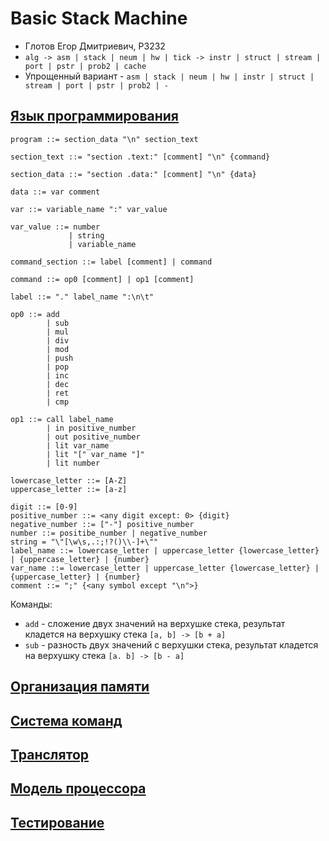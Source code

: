 # Basic Stack Machine

- Глотов Егор Дмитриевич, P3232
- `alg -> asm | stack | neum | hw | tick -> instr | struct | stream | port | pstr | prob2 | cache`
- Упрощенный вариант - `asm | stack | neum | hw | instr | struct | stream | port | pstr | prob2 | -`

## [Язык программирования](#язык-программирования)

``` ebnf
program ::= section_data "\n" section_text

section_text ::= "section .text:" [comment] "\n" {command}

section_data ::= "section .data:" [comment] "\n" {data}

data ::= var comment

var ::= variable_name ":" var_value
 
var_value ::= number
             | string
             | variable_name

command_section ::= label [comment] | command 

command ::= op0 [comment] | op1 [comment]

label ::= "." label_name ":\n\t"

op0 ::= add 
        | sub
        | mul
        | div
        | mod
        | push
        | pop
        | inc
        | dec
        | ret
        | cmp

op1 ::= call label_name
        | in positive_number
        | out positive_number 
        | lit var_name
        | lit "[" var_name "]"
        | lit number

lowercase_letter ::= [A-Z]
uppercase_letter ::= [a-z]

digit ::= [0-9]
positive_number ::= <any digit except: 0> {digit}
negative_number ::= ["-"] positive_number
number ::= positibe_number | negative_number 
string = "\"[\w\s,.:;!?()\\-]+\""
label_name ::= lowercase_letter | uppercase_letter {lowercase_letter} | {uppercase_letter} | {number}
var_name ::= lowercase_letter | uppercase_letter {lowercase_letter} | {uppercase_letter} | {number}
comment ::= ";" {<any symbol except "\n">}
```

Команды:

- `add` - сложение двух значений на верхушке стека, результат кладется на верхушку стека `[a, b] -> [b + a]`
- `sub` - разность двух значений с верхушки стека, результат кладется на верхушку стека `[a. b] -> [b - a]`

## [Организация памяти](#организация-памяти)

## [Система команд](#система-команд)

## [Транслятор](#транслятор)

## [Модель процессора](#модель-процессора)

## [Тестирование](#тестирование)
